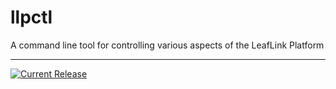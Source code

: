 # llpctl

A command line tool for controlling various aspects of the LeafLink Platform

---

[![Current Release](https://img.shields.io/badge/release-0.2.4-1eb0fc.svg)](https://github.com/leeaflink/llpctl/releases/tag/0.2.4)

